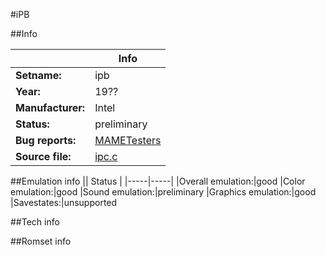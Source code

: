 #iPB

##Info

||Info|
|-----|-----|
|**Setname:**|ipb
|**Year:**|19??
|**Manufacturer:**|Intel
|**Status:**|preliminary
|**Bug reports:**|[MAMETesters](http://mametesters.org/view_all_set.php?type=1&temporary=y&search=ipc.c)
|**Source file:**|[ipc.c](https://github.com/mamedev/mame/blob/master/src/mess/drivers/ipc.c)

##Emulation info
|| Status |
|-----|-----|
|Overall emulation:|good
|Color emulation:|good
|Sound emulation:|preliminary
|Graphics emulation:|good
|Savestates:|unsupported

##Tech info

##Romset info

<!--- START OF EDITED COMMENT DO NOT TOUCH TEXT ABOVE-->
